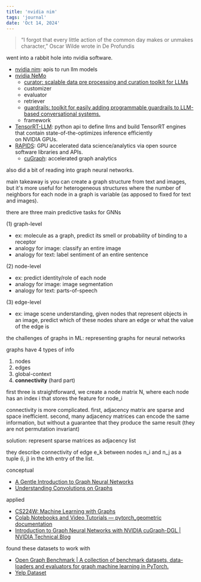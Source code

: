 ```yaml
---
title: 'nvidia nim'
tags: 'journal'
date: 'Oct 14, 2024'
---
```


> “I forgot that every little action of the common day makes or unmakes character,” Oscar Wilde wrote in De Profundis

went into a rabbit hole into nvidia software.

- [nvidia nim](https://developer.nvidia.com/blog/nvidia-nim-offers-optimized-inference-microservices-for-deploying-ai-models-at-scale/): apis to run llm models
- [nvidia NeMo](https://www.nvidia.com/en-us/ai-data-science/products/nemo/get-started/)
  - [curator: scalable data pre processing and curation toolkit for LLMs](https://github.com/NVIDIA/NeMo-Curator?tab=readme-ov-file)
  - customizer
  - evaluator
  - retriever
  - [guardrails: toolkit for easily adding programmable guardrails to LLM-based conversational systems.](https://github.com/NVIDIA/NeMo-Guardrails)
  - framework
- [TensorRT-LLM](https://github.com/NVIDIA/TensorRT-LLM): python api to define llms and build TensorRT engines that contain state-of-the-optimizes inference efficiently on NVIDIA GPUs.
- [RAPIDS](https://rapids.ai/): GPU accelerated data science/analytics via open source software libraries and APIs.
  - [cuGraph](https://github.com/rapidsai/cugraph): accelerated graph analytics

also did a bit of reading into graph neural networks.

main takeaway is you can create a graph structure from text and images, but it's more useful for heterogeneous structures where the number of neighbors for each node in a graph is variable (as apposed to fixed for text and images).

there are three main predictive tasks for GNNs

(1) graph-level

- ex: molecule as a graph, predict its smell or probability of binding to a receptor
- analogy for image: classify an entire image
- analogy for text: label sentiment of an entire sentence

(2) node-level

- ex: predict identity/role of each node
- analogy for image: image segmentation
- analogy for text: parts-of-speech

(3) edge-level

- ex: image scene understanding, given nodes that represent objects in an image, predict which of these nodes share an edge or what the value of the edge is

the challenges of graphs in ML: representing graphs for neural networks

graphs have 4 types of info

1. nodes
2. edges
3. global-context
4. **connectivity** (hard part)

first three is straightforward, we create a node matrix N, where each node has an index i that stores the feature for node_i

connectivity is more complicated. first, adjacency matrix are sparse and space inefficient. second, many adjacency matrices can encode the same information, but without a guarantee that they produce the same result (they are not permutation invariant)

solution: represent sparse matrices as adjacency list

they describe connectivity of edge e_k between nodes n_i and n_j as a tuple (i, j) in the kth entry of the list.

conceptual

- [A Gentle Introduction to Graph Neural Networks](https://distill.pub/2021/gnn-intro/)
- [Understanding Convolutions on Graphs](https://distill.pub/2021/understanding-gnns/)

applied

- [CS224W: Machine Learning with Graphs](https://web.stanford.edu/class/cs224w/)
- [Colab Notebooks and Video Tutorials — pytorch_geometric documentation](https://pytorch-geometric.readthedocs.io/en/latest/get_started/colabs.html)
- [Introduction to Graph Neural Networks with NVIDIA cuGraph-DGL | NVIDIA Technical Blog](https://developer.nvidia.com/blog/introduction-to-graph-neural-networks-with-nvidia-cugraph-dgl/)

found these datasets to work with

- [Open Graph Benchmark | A collection of benchmark datasets, data-loaders and evaluators for graph machine learning in PyTorch.](https://ogb.stanford.edu/)
- [Yelp Dataset](https://www.yelp.com/dataset)
